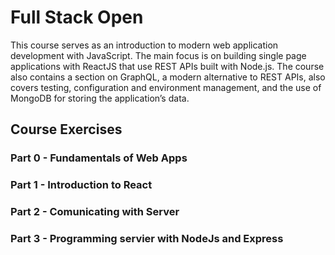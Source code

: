 # Full Stack Open
This course serves as an introduction to modern web application development with JavaScript. The main focus is on building single page applications with ReactJS that use REST APIs built with Node.js. The course also contains a section on GraphQL, a modern alternative to REST APIs, also  covers testing, configuration and environment management, and the use of MongoDB for storing the application’s data.

<h2>Course Exercises</h2>
<h3>Part 0 - Fundamentals of Web Apps</h3>
<h3>Part 1 - Introduction to React</h3>
<h3>Part 2 - Comunicating with Server</h3>
<h3>Part 3 - Programming servier with NodeJs and Express</h3>
